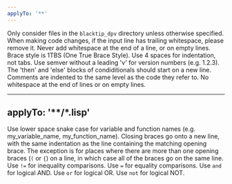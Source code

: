 ```yaml
---
applyTo: '**'
---
```

Only consider files in the `blacktip_dpv` directory unless otherwise specified.
When making code changes, if the input line has trailing whitespace, please remove it.
Never add whitespace at the end of a line, or on empty lines.
Brace style is 1TBS (One True Brace Style).
Use 4 spaces for indentation, not tabs.
Use semver without a leading 'v' for version numbers (e.g. 1.2.3).
The 'then' and 'else' blocks of condiditionals should start on a new line.
Comments are indented to the same level as the code they refer to.
No whitespace at the end of lines or on empty lines.

---
applyTo: '**/*.lisp'
---
Use lower space snake case for variable and function names (e.g. my_variable_name, my_function_name).
Closing braces go onto a new line, with the same indentation as the line containing the matching opening brace. The exception is for places where there are more than one opening braces (`(` or `{`) on a line, in which case all of the braces go on the same line.
Use `!=` for inequality comparisons.
Use `=` for equality comparisons.
Use `and` for logical AND.
Use `or` for logical OR.
Use `not` for logical NOT.